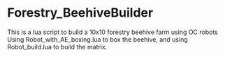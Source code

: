 # Forestry_BeehiveBuilder
This is a lua script to build a 10x10 forestry beehive farm using OC robots
Using Robot_with_AE_boxing.lua to box the beehive, and using Robot_build.lua to build the matrix.
